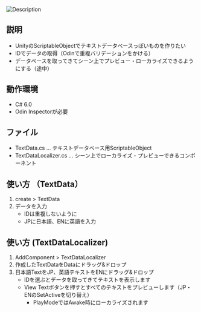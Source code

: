 ![Description](https://user-images.githubusercontent.com/26345138/83524090-10579a80-a51e-11ea-9186-2e182deb33ba.gif)

## 説明

- UnityのScriptableObjectでテキストデータベースっぽいものを作りたい
- IDでデータの取得（Odinで重複バリデーションをかける）
- データベースを取ってきてシーン上でプレビュー・ローカライズできるようにする（途中）

## 動作環境
 - C# 6.0
 - Odin Inspectorが必要

## ファイル
- TextData.cs … テキストデータベース用ScriptableObject
- TextDataLocalizer.cs … シーン上でローカライズ・プレビューできるコンポーネント

## 使い方 （TextData）

1. create > TextData
2. データを入力
    - IDは重複しないように
    - JPに日本語、ENに英語を入力

## 使い方 (TextDataLocalizer)

1. AddComponent > TextDataLocalizer
2. 作成したTextDataをDataにドラッグ&ドロップ
3. 日本語TextをJP、英語テキストをENにドラッグ&ドロップ
    - IDを選ぶとデータを取ってきてテキストを表示します
    - View Textボタンを押すとすべてのテキストをプレビューします（JP・ENのSetActiveを切り替え）
        - PlayModeではAwake時にローカライズされます
